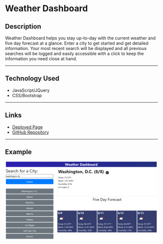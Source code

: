 # Weather Dashboard
## Description
Weather Dashboard helps you stay up-to-day with the current weather and five day forecast at a glance. Enter a city to get started and get detailed information. Your most recent search will be displayed and all previous searches will be logged and easily accessible with a click to keep the information you need close at hand.

***

## Technology Used
- JavaScript/JQuery
- CSS/Bootstrap

***

## Links
- [Deployed Page](https://cactido.github.io/weather-dashboard)
- [GitHub Repository](https://cactido.github.io/weather-dashboard/)

***

## Example

![An example city view of Weather Dashboard with saved searches](/assets/images/ss.png)
